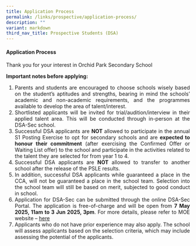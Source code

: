 ```yaml
---
title: Application Process
permalink: /links/prospective/application-process/
description: ""
variant: markdown
third_nav_title: Prospective Students (DSA)
---
```

<div align="justify">

<h4>Application Process</h4>

Thank you for your interest in Orchid Park Secondary School

<strong>Important notes before applying:</strong>

<ol><li>Parents and students are encouraged to choose schools wisely based on the student’s aptitudes and strengths, bearing in mind the schools’ academic and non-academic requirements, and the programmes available to develop the area of talent/interest.

</li><li>Shortlisted applicants will be invited for trial/audition/interview in their applied talent area. This will be conducted through in-person at the DSA-Sec school.

</li><li>Successful DSA applicants are <strong>NOT</strong> allowed to participate in the annual S1 Posting Exercise to opt for secondary schools and are <strong>expected to honour their commitment</strong> (after exercising the Confirmed Offer or Waiting List offer) to the school and participate in the activities related to the talent they are selected for from year 1 to 4.

</li><li>Successful DSA applicants are <strong>NOT</strong> allowed to transfer to another school after the release of the PSLE results.

</li><li>In addition, successful DSA applicants while guaranteed a place in the CCA, will not be guaranteed a place in the school team. Selection into the school team will still be based on merit, subjected to good conduct in school.

</li><li>Application for DSA-Sec can be submitted through the online DSA-Sec Portal. The application is free-of-charge and will be open from <strong>7 May 2025, 11am to 3 Jun 2025, 3pm</strong>. For more details, please refer to MOE website – <a href="https://www.moe.gov.sg/secondary/dsa">here</a>
	
</li><li>Applicants who do not have prior experience may also apply. The school will assess applicants based on the selection criteria, which may include assessing the potential of the applicants.
	
</li></ol></div>
